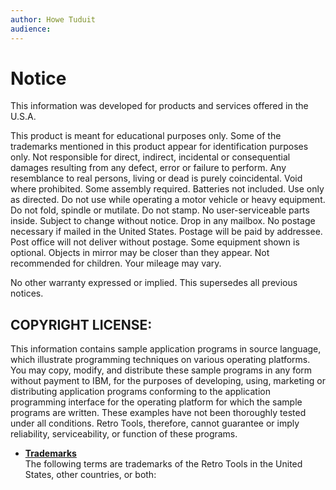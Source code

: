```yaml
---
author: Howe Tuduit
audience: 
---
```


# Notice

This information was developed for products and services offered in the U.S.A.

This product is meant for educational purposes only. Some of the trademarks mentioned in this product appear for identification purposes only. Not responsible for direct, indirect, incidental or consequential damages resulting from any defect, error or failure to perform. Any resemblance to real persons, living or dead is purely coincidental. Void where prohibited. Some assembly required. Batteries not included. Use only as directed. Do not use while operating a motor vehicle or heavy equipment. Do not fold, spindle or mutilate. Do not stamp. No user-serviceable parts inside. Subject to change without notice. Drop in any mailbox. No postage necessary if mailed in the United States. Postage will be paid by addressee. Post office will not deliver without postage. Some equipment shown is optional. Objects in mirror may be closer than they appear. Not recommended for children. Your mileage may vary.

No other warranty expressed or implied. This supersedes all previous notices.

## COPYRIGHT LICENSE:

This information contains sample application programs in source language, which illustrate programming techniques on various operating platforms. You may copy, modify, and distribute these sample programs in any form without payment to IBM, for the purposes of developing, using, marketing or distributing application programs conforming to the application programming interface for the operating platform for which the sample programs are written. These examples have not been thoroughly tested under all conditions. Retro Tools, therefore, cannot guarantee or imply reliability, serviceability, or function of these programs.

-   **[Trademarks](../topics/trademarks.md)**  
The following terms are trademarks of the Retro Tools in the United States, other countries, or both:


